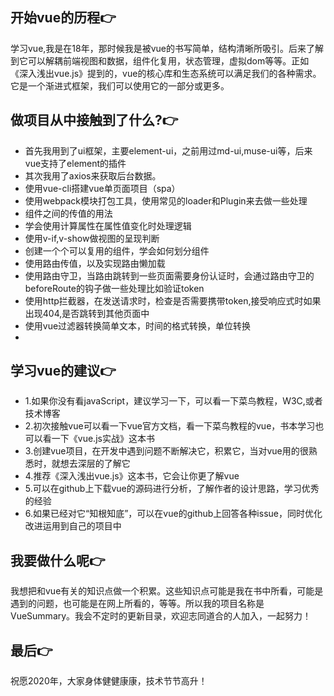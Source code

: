 ## 开始vue的历程👉
学习vue,我是在18年，那时候我是被vue的书写简单，结构清晰所吸引。后来了解到它可以解耦前端视图和数据，组件化复用，状态管理，虚拟dom等等。正如《深入浅出vue.js》提到的，vue的核心库和生态系统可以满足我们的各种需求。它是一个渐进式框架，我们可以使用它的一部分或更多。
## 做项目从中接触到了什么?👉
- 首先我用到了ui框架，主要element-ui，之前用过md-ui,muse-ui等，后来vue支持了element的插件
- 其次我用了axios来获取后台数据。
- 使用vue-cli搭建vue单页面项目（spa）
- 使用webpack模块打包工具，使用常见的loader和Plugin来去做一些处理
- 组件之间的传值的用法
- 学会使用计算属性在属性值变化时处理逻辑
- 使用v-if,v-show做视图的呈现判断
- 创建一个个可以复用的组件，学会如何划分组件
- 使用路由传值，以及实现路由懒加载
- 使用路由守卫，当路由跳转到一些页面需要身份认证时，会通过路由守卫的beforeRoute的钩子做一些处理比如验证token
- 使用http拦截器，在发送请求时，检查是否需要携带token,接受响应式时如果出现404,是否跳转到其他页面中
- 使用vue过滤器转换简单文本，时间的格式转换，单位转换
- 
## 学习vue的建议👉
- 1.如果你没有看javaScript，建议学习一下，可以看一下菜鸟教程，W3C,或者技术博客
- 2.初次接触vue可以看一下vue官方文档，看一下菜鸟教程的vue，书本学习也可以看一下《vue.js实战》这本书
- 3.创建vue项目，在开发中遇到问题不断解决它，积累它，当对vue用的很熟悉时，就想去深层的了解它
- 4.推荐《深入浅出vue.js》这本书，它会让你更了解vue
- 5.可以在github上下载vue的源码进行分析，了解作者的设计思路，学习优秀的经验
- 6.如果已经对它“知根知底”，可以在vue的github上回答各种issue，同时优化改进运用到自己的项目中
## 我要做什么呢👉
我想把和vue有关的知识点做一个积累。这些知识点可能是我在书中所看，可能是遇到的问题，也可能是在网上所看的，等等。所以我的项目名称是VueSummary。我会不定时的更新目录，欢迎志同道合的人加入，一起努力！
## 最后👉
祝愿2020年，大家身体健健康康，技术节节高升！


